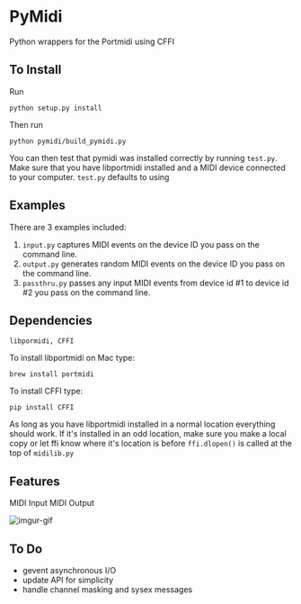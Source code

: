 # PyMidi
Python wrappers for the Portmidi using CFFI

## To Install
Run 
```
python setup.py install
```
Then run
```
python pymidi/build_pymidi.py
```
You can then test that pymidi was installed correctly by running `test.py`.  Make sure that you have libportmidi installed and a MIDI device connected to your computer.  `test.py` defaults to using

## Examples
There are 3 examples included:
  1. `input.py` captures MIDI events on the device ID you pass on the command line.
  2. `output.py` generates random MIDI events on the device ID you pass on the command line.
  3. `passthru.py` passes any input MIDI events from device id #1 to device id #2 you pass on the command line.

## Dependencies
```
libpormidi, CFFI
```
To install libportmidi on Mac type:
```
brew install portmidi
```
To install CFFI type:
```
pip install CFFI
```

As long as you have libportmidi installed in a normal location everything should work.  If it's installed in an odd location, make sure you make a local copy or let ffi know where it's location is before `ffi.dlopen()` is called at the top of `midilib.py`

## Features
MIDI Input
MIDI Output

![imgur-gif](../master/img/pymidi_720_ffmpeg.gif)

## To Do
  * gevent asynchronous I/O
  * update API for simplicity
  * handle channel masking and sysex messages